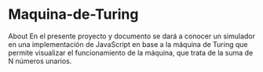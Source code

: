 # Maquina-de-Turing
About En el presente proyecto y documento se dará a conocer un simulador en una implementación de JavaScript en base a la máquina de Turing que permite visualizar el funcionamiento de la máquina, que trata de la suma de N números unarios.
